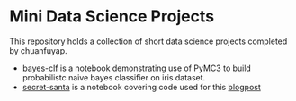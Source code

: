 # Mini Data Science Projects
This repository holds a collection of short data science projects completed by chuanfuyap.

* [bayes-clf](https://github.com/chuanfuyap/mini-ds-projects/tree/main/bayes-clf) is a notebook demonstrating use of PyMC3 to build probabilistc naive bayes classifier on iris dataset.
* [secret-santa](https://github.com/chuanfuyap/mini-ds-projects/tree/main/bayes-clf) is a notebook covering code used for this [blogpost](https://chuanfuyap.github.io/2021/11/30/secret-santa/)